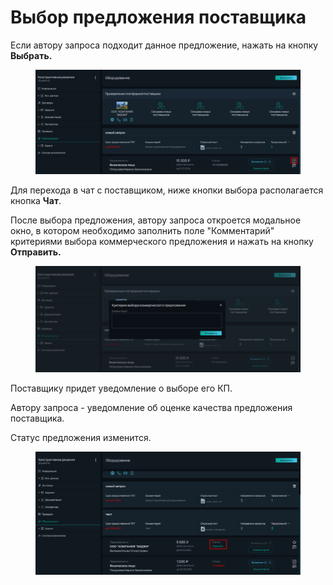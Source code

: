 # Выбор предложения поставщика

Если автору запроса подходит данное предложение, нажать на кнопку **Выбрать.**

<figure><img src="../../../.gitbook/assets/image (212).png" alt=""><figcaption></figcaption></figure>

Для перехода в чат с поставщиком, ниже кнопки выбора располагается кнопка **Чат**.

После выбора предложения, автору запроса откроется модальное окно, в котором необходимо заполнить поле "Комментарий" критериями выбора коммерческого предложения и нажать на кнопку **Отправить.**

<figure><img src="../../../.gitbook/assets/image (213).png" alt=""><figcaption></figcaption></figure>

Поставщику придет уведомление о выборе его КП.

Автору запроса - уведомление об оценке качества предложения поставщика.

Статус предложения изменится.

<figure><img src="../../../.gitbook/assets/image (214).png" alt=""><figcaption></figcaption></figure>
